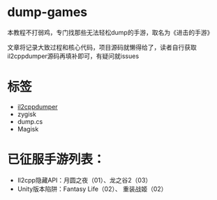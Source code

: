 # dump-games

本教程不打弱鸡，专门找那些无法轻松dump的手游，取名为《进击的手游》

文章将记录大致过程和核心代码，项目源码就懒得给了，读者自行获取il2cppdumper源码再填补即可，有疑问就issues

# 标签
* [il2cppdumper](https://github.com/Perfare/Zygisk-Il2CppDumper) 
* zygisk 
* dump.cs
* Magisk

# 已征服手游列表：
* Il2cpp隐藏API：月圆之夜（01）、龙之谷2（03）
* Unity版本陷阱：Fantasy Life（02）、  重装战姬（02）
